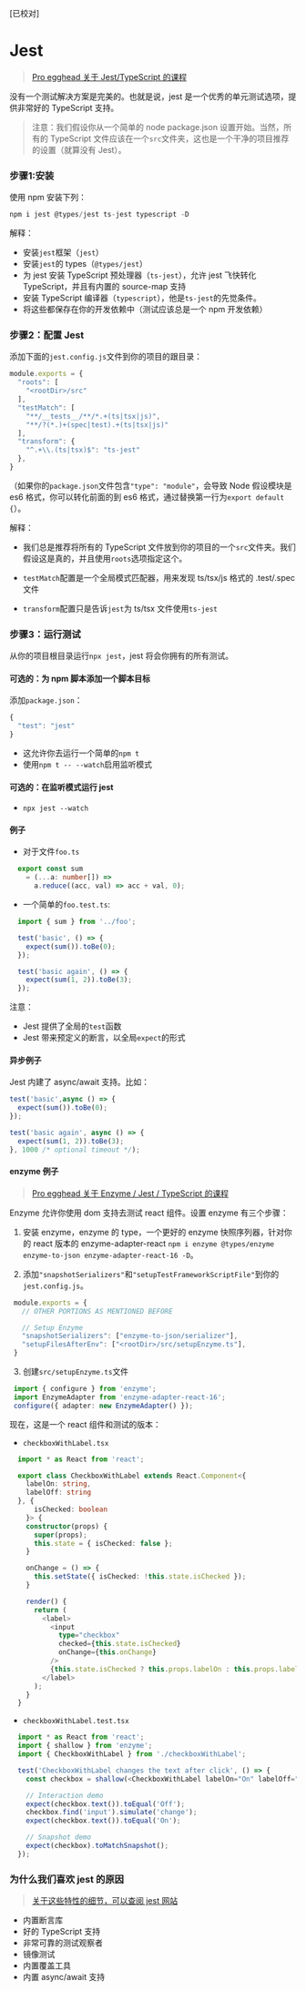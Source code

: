 [已校对]
# Jest

> [Pro egghead 关于 Jest/TypeScript 的课程](https://egghead.io/lessons/typescript-getting-started-with-jest-using-typescript)

没有一个测试解决方案是完美的。也就是说，jest 是一个优秀的单元测试选项，提供非常好的 TypeScript 支持。

> 注意：我们假设你从一个简单的 node package.json 设置开始。当然，所有的 TypeScript 文件应该在一个`src`文件夹，这也是一个干净的项目推荐的设置（就算没有 Jest）。


### 步骤1:安装

使用 npm 安装下列：
```ts
npm i jest @types/jest ts-jest typescript -D
```

解释：
- 安装`jest`框架（`jest`）
- 安装`jest`的 types（`@types/jest`）
- 为 jest 安装 TypeScript 预处理器（`ts-jest`），允许 jest 飞快转化 TypeScript，并且有内置的 source-map 支持
- 安装 TypeScript 编译器（`typescript`），他是`ts-jest`的先觉条件。
- 将这些都保存在你的开发依赖中（测试应该总是一个 npm 开发依赖）

### 步骤2：配置 Jest

添加下面的`jest.config.js`文件到你的项目的跟目录：
```ts
module.exports = {
  "roots": [
    "<rootDir>/src"
  ],
  "testMatch": [
    "**/__tests__/**/*.+(ts|tsx|js)",
    "**/?(*.)+(spec|test).+(ts|tsx|js)"
  ],
  "transform": {
    "^.+\\.(ts|tsx)$": "ts-jest"
  },
}
```
（如果你的`package.json`文件包含`"type": "module"`，会导致 Node 假设模块是 es6 格式，你可以转化前面的到 es6 格式，通过替换第一行为`export default {`）。

解释：
- 我们总是推荐将所有的 TypeScript 文件放到你的项目的一个`src`文件夹。我们假设这是真的，并且使用`roots`选项指定这个。

- `testMatch`配置是一个全局模式匹配器，用来发现 ts/tsx/js 格式的 .test/.spec 文件

- `transform`配置只是告诉`jest`为 ts/tsx 文件使用`ts-jest`

### 步骤3：运行测试

从你的项目根目录运行`npx jest`，jest 将会你拥有的所有测试。

#### 可选的：为 npm 脚本添加一个脚本目标

添加`package.json`：
```ts
{
  "test": "jest"
}
```

- 这允许你去运行一个简单的`npm t`
- 使用`npm t -- --watch`启用监听模式

#### 可选的：在监听模式运行 jest

- `npx jest --watch`

#### 例子
- 对于文件`foo.ts`
```ts
  export const sum
    = (...a: number[]) =>
      a.reduce((acc, val) => acc + val, 0);
```
- 一个简单的`foo.test.ts`:
```ts
  import { sum } from '../foo';

  test('basic', () => {
    expect(sum()).toBe(0);
  });

  test('basic again', () => {
    expect(sum(1, 2)).toBe(3);
  });
```
注意：
- Jest 提供了全局的`test`函数
- Jest 带来预定义的断言，以全局`expect`的形式

#### 异步例子

Jest 内建了 async/await 支持。比如：
```ts
test('basic',async () => {
  expect(sum()).toBe(0);
});

test('basic again', async () => {
  expect(sum(1, 2)).toBe(3);
}, 1000 /* optional timeout */);
```

#### enzyme 例子

> [Pro egghead  关于 Enzyme / Jest / TypeScript 的课程](https://egghead.io/lessons/react-test-react-components-and-dom-using-enzyme)

Enzyme 允许你使用 dom 支持去测试 react 组件。设置 enzyme 有三个步骤：

1. 安装 enzyme，enzyme 的 type，一个更好的 enzyme 快照序列器，针对你的 react 版本的 enzyme-adapter-react `npm i enzyme @types/enzyme enzyme-to-json enzyme-adapter-react-16 -D`。

2. 添加`"snapshotSerializers"`和`"setupTestFrameworkScriptFile"`到你的`jest.config.js`。

```ts
 module.exports = {
   // OTHER PORTIONS AS MENTIONED BEFORE

   // Setup Enzyme
   "snapshotSerializers": ["enzyme-to-json/serializer"],
   "setupFilesAfterEnv": ["<rootDir>/src/setupEnzyme.ts"],
 }
```
3. 创建`src/setupEnzyme.ts`文件
```ts
 import { configure } from 'enzyme';
 import EnzymeAdapter from 'enzyme-adapter-react-16';
 configure({ adapter: new EnzymeAdapter() });
```

现在，这是一个 react 组件和测试的版本：

- `checkboxWithLabel.tsx`
```ts
  import * as React from 'react';

  export class CheckboxWithLabel extends React.Component<{
    labelOn: string,
    labelOff: string
  }, {
      isChecked: boolean
    }> {
    constructor(props) {
      super(props);
      this.state = { isChecked: false };
    }

    onChange = () => {
      this.setState({ isChecked: !this.state.isChecked });
    }

    render() {
      return (
        <label>
          <input
            type="checkbox"
            checked={this.state.isChecked}
            onChange={this.onChange}
          />
          {this.state.isChecked ? this.props.labelOn : this.props.labelOff}
        </label>
      );
    }
  }
```
- `checkboxWithLabel.test.tsx`
```ts
  import * as React from 'react';
  import { shallow } from 'enzyme';
  import { CheckboxWithLabel } from './checkboxWithLabel';

  test('CheckboxWithLabel changes the text after click', () => {
    const checkbox = shallow(<CheckboxWithLabel labelOn="On" labelOff="Off" />);

    // Interaction demo
    expect(checkbox.text()).toEqual('Off');
    checkbox.find('input').simulate('change');
    expect(checkbox.text()).toEqual('On');

    // Snapshot demo
    expect(checkbox).toMatchSnapshot();
  });
```

### 为什么我们喜欢 jest 的原因

> [关于这些特性的细节，可以查阅 jest 网站](http://facebook.github.io/jest/ )

- 内置断言库
- 好的 TypeScript 支持
- 非常可靠的测试观察者
- 镜像测试
- 内置覆盖工具
- 内置 async/await 支持